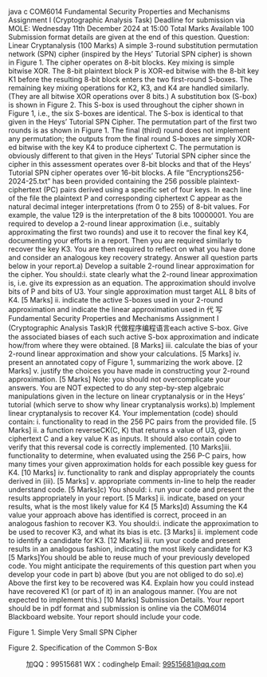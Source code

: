 java c
COM6014
Fundamental Security Properties and Mechanisms 
Assignment I (Cryptographic Analysis Task) 
Deadline for submission via MOLE: Wednesday 11th December 2024 at 15:00 
Total Marks Available 100 
Submission format details are given at the end of this question. 
Question:  Linear Cryptanalysis (100 Marks) 
A simple 3-round substitution permutation network (SPN) cipher (inspired by the Heys’ Tutorial SPN cipher) is shown in Figure 1.
The cipher operates on 8-bit blocks. Key mixing is simple bitwise XOR. The 8-bit plaintext block P is XOR-ed bitwise with the 8-bit key K1 before the resulting 8-bit block enters the two first-round S-boxes. The remaining key mixing operations for K2, K3, and K4 are handled similarly. (They are all bitwise XOR operations over 8 bits.)
A substitution box (S-box) is shown in Figure 2. This S-box is used throughout the cipher shown in Figure 1, i.e., the six S-boxes are identical. The S-box is identical to that given in the Heys’ Tutorial SPN Cipher. 
The permutation part of the first two rounds is as shown in Figure 1. The final (third) round does not implement any permutation; the outputs from the final round S-boxes are simply XOR-ed bitwise with the key K4 to produce ciphertext C. The permutation is obviously different to that given in the Heys’ Tutorial SPN cipher since the cipher in this assessment operates over 8-bit blocks and that of the Heys’ Tutorial SPN cipher operates over 16-bit blocks.
A file “Encryptions256-2024-25.txt” has been provided containing the 256 possible plaintext-ciphertext (PC) pairs derived using a specific set of four keys. In each line of the file the plaintext P and corresponding ciphertext C appear as the natural decimal integer interpretations (from 0 to 255) of 8-bit values. For example, the value 129 is the interpretation of the 8 bits 10000001.
You are required to develop a 2-round linear approximation (i.e., suitably approximating the first two rounds) and use it to recover the final key K4, documenting your efforts in a report. Then you are required similarly to recover the key K3. You are then required to reflect on what you have done and consider an analogous key recovery strategy.
Answer all question parts below in your report.a)   Develop a suitable 2-round linear approximation for the cipher. You should:i.   state clearly what the 2-round linear approximation is, i.e. give its expression as an equation. The approximation should involve bits of P and bits of U3. Your single approximation must target ALL 8 bits of K4. [5 Marks] ii.   indicate the active S-boxes used in your 2-round approximation and indicate the linear approximation used in 代 写Fundamental Security Properties and Mechanisms Assignment I (Cryptographic Analysis Task)R
代做程序编程语言each active S-box.    Give the associated biases of each such active S-box approximation and indicate how/from where they were obtained. [8 Marks] iii.   calculate the bias of your 2-round linear approximation and show your calculations.    [5 Marks] iv.   present an annotated copy of Figure 1, summarizing the work above. [2 Marks] v.   justify the choices you have made in constructing your 2-round approximation. [5 Marks]  Note: you should not overcomplicate your answers. You are NOT expected to do any step-by-step algebraic manipulations given in the lecture on linear cryptanalysis or in the Heys’ tutorial (which serve to show why linear cryptanalysis works).b)   Implement linear cryptanalysis to recover K4. Your implementation (code) should contain:  i.   functionality to read in the 256 PC pairs from the provided file. [5 Marks] ii.   a function reverseCK(C, K) that returns a value of U3, given ciphertext C and a key value K as inputs. It should also contain code to verify that this reversal code is correctly implemented. [10 Marks]iii.   functionality to determine, when evaluated using the 256 P-C pairs, how many times your given approximation holds for each possible key guess for K4. [10 Marks] iv.   functionality to rank and display appropriately the counts derived in (iii). [5 Marks] v.   appropriate comments in-line to help the reader understand code. [5 Marks]c)   You should:  i.   run your code and present the results appropriately in your report. [5 Marks] ii.   indicate, based on your results, what is the most likely value for K4 [5 Marks]d)   Assuming the K4 value your approach above has identified is correct, proceed in an analogous fashion to recover K3. You should:i.   indicate the approximation to be used to recover K3, and what its bias is etc. [3 Marks] ii.   implement code to identify a candidate for K3. [12 Marks] iii.   run your code and present results in an analogous fashion, indicating the most likely candidate for K3 [5 Marks]You should be able to reuse much of your previously developed code. You might anticipate the requirements of this question part when you develop your code in part b)   above (but you are not obliged to do so).e)   Above the first key to be recovered was K4.    Explain how you could instead have recovered K1 (or part of it) in an analogous manner. (You are not expected to implement this.) [10 Marks]
Submission Details. Your report should be in pdf format and submission is online via the COM6014 Blackboard website.    Your report should include your code. 

Figure 1. Simple Very Small SPN Cipher 


Figure 2. Specification of the Common S-Box 


         
加QQ：99515681  WX：codinghelp  Email: 99515681@qq.com
